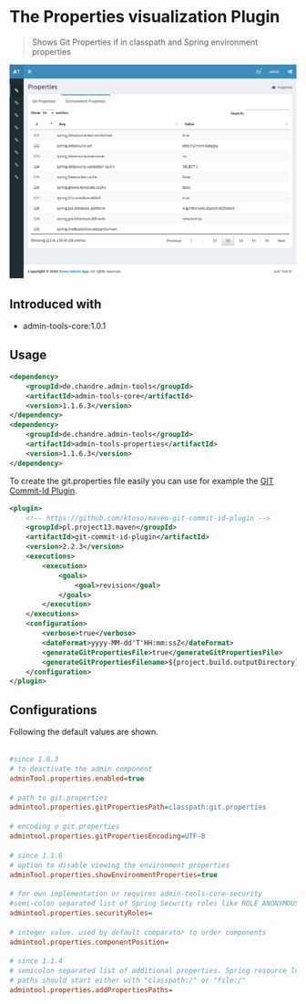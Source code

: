 # The Properties visualization Plugin
> Shows Git Properties if in classpath and Spring environment properties

 ![Preview image](doc/screen_propertyBrowser_org.png?raw=true "AdminTool Properties UI")

## Introduced with
* admin-tools-core:1.0.1

## Usage

```xml
<dependency>
	<groupId>de.chandre.admin-tools</groupId>
	<artifactId>admin-tools-core</artifactId>
	<version>1.1.6.3</version>
</dependency>
<dependency>
	<groupId>de.chandre.admin-tools</groupId>
	<artifactId>admin-tools-properties</artifactId>
	<version>1.1.6.3</version>
</dependency>
```

To create the git.properties file easily you can use for example the [GIT Commit-Id Plugin](https://github.com/ktoso/maven-git-commit-id-plugin).

```xml
<plugin>
	<!-- https://github.com/ktoso/maven-git-commit-id-plugin -->
	<groupId>pl.project13.maven</groupId>
	<artifactId>git-commit-id-plugin</artifactId>
	<version>2.2.3</version>
	<executions>
		<execution>
			<goals>
				<goal>revision</goal>
			</goals>
		</execution>
	</executions>
	<configuration>
		<verbose>true</verbose>
		<dateFormat>yyyy-MM-dd'T'HH:mm:ssZ</dateFormat>
		<generateGitPropertiesFile>true</generateGitPropertiesFile>
		<generateGitPropertiesFilename>${project.build.outputDirectory}/git.properties</generateGitPropertiesFilename>
	</configuration>
</plugin>
```

## Configurations

Following the default values are shown.	
```ini

#since 1.0.3
# to deactivate the admin component
adminTool.properties.enabled=true

# path to git.properties
admintool.properties.gitPropertiesPath=classpath:git.properties

# encoding o git.properties
admintool.properties.gitPropertiesEncoding=UTF-8

# since 1.1.6
# option to disable viewing the environment properties
adminTool.properties.showEnvironmentProperties=true

# for own implementation or requires admin-tools-core-security
#semi-colon separated list of Spring Security roles like ROLE_ANONYMOUS;ROLE_ADMIN
admintool.properties.securityRoles=

# integer value. used by default comparator to order components
admintool.properties.componentPosition=

# since 1.1.4
# semicolon separated list of additional properties. Spring resource loading will be used.
# paths should start either with "classpath:/" or "file:/"
admintool.properties.addPropertiesPaths=
	
```